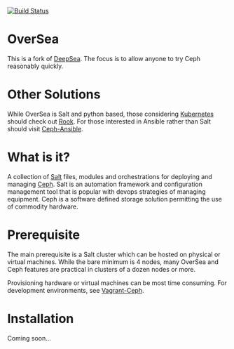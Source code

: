 [![Build Status](https://travis-ci.org/zestfest/oversea.svg?branch=master)](https://travis-ci.org/zestfest/oversea)

# OverSea
This is a fork of [DeepSea](https://github.com/SUSE/DeepSea).  The focus is to allow anyone to try Ceph reasonably quickly.  

# Other Solutions
While OverSea is Salt and python based, those considering [Kubernetes](https://github.com/kubernetes/kubernetes) should check out [Rook](https://github.com/rook/rook).  For those interested in Ansible rather than Salt should visit [Ceph-Ansible](https://github.com/ceph/ceph-ansible).

# What is it? 
A collection of [Salt](https://saltstack.com/salt-open-source/) files, modules and orchestrations for deploying and managing [Ceph](https://ceph.com/).  Salt is an automation framework and configuration management tool that is popular with devops strategies of managing equipment.  Ceph is a software defined storage solution permitting the use of commodity hardware.

# Prerequisite
The main prerequisite is a Salt cluster which can be hosted on physical or virtual machines.  While the bare minimum is 4 nodes, many OverSea and Ceph features are practical in clusters of a dozen nodes or more.  

Provisioning hardware or virtual machines can be most time consuming.  For development environments, see [Vagrant-Ceph](https://github.com/openSUSE/vagrant-ceph).  

# Installation
Coming soon...



